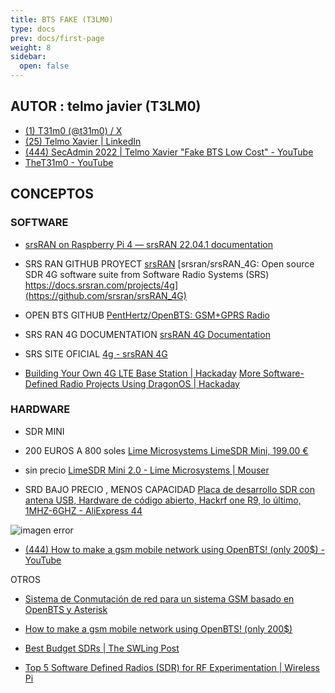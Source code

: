```yaml
---
title: BTS FAKE (T3LM0)
type: docs
prev: docs/first-page
weight: 8
sidebar:
  open: false
---
```

## AUTOR : telmo javier (T3LM0)

- [(1) T31m0 (@t31m0) / X](https://x.com/t31m0)
- [(25) Telmo Xavier | LinkedIn](https://www.linkedin.com/in/telmo-xavier/)
- [(444) SecAdmin 2022 | Telmo Xavier "Fake BTS Low Cost" - YouTube](https://www.youtube.com/watch?v=mbf_XciDesg&ab_channel=Dolbuck%7CSomosciberseguridad)
- [TheT31m0 - YouTube](https://www.youtube.com/@TheT31m0/videos)

## CONCEPTOS

### SOFTWARE

- [srsRAN on Raspberry Pi 4 — srsRAN 22.04.1 documentation](https://docs.srsran.com/projects/4g/en/hoverxref_test/app_notes/source/pi4/source/)

- SRS RAN GITHUB PROYECT
[srsRAN](https://github.com/srsran)
[srsran/srsRAN_4G: Open source SDR 4G software suite from Software Radio Systems (SRS) https://docs.srsran.com/projects/4g](https://github.com/srsran/srsRAN_4G)

- OPEN BTS GITHUB
[PentHertz/OpenBTS: GSM+GPRS Radio](https://github.com/PentHertz/OpenBTS)

- SRS RAN 4G DOCUMENTATION
[srsRAN 4G Documentation](https://docs.srsran.com/_/downloads/4g/en/next/pdf/)

- SRS SITE OFICIAL
[4g - srsRAN 4G](https://www.srslte.com/4g)

- [Building Your Own 4G LTE Base Station | Hackaday](https://hackaday.com/2024/03/03/building-your-own-4g-lte-base-station/)
[More Software-Defined Radio Projects Using DragonOS | Hackaday](https://hackaday.com/2021/11/03/more-software-defined-radio-projects-using-dragonos/)

### HARDWARE

- SDR  MINI

- 200 EUROS A 800 soles [Lime Microsystems LimeSDR Mini, 199.00 €](https://www.welectron.com/Lime-Microsystems-LimeSDR-Mini_1)

- sin precio [LimeSDR Mini 2.0 - Lime Microsystems | Mouser](https://www.mouser.pe/new/lime-microsystems/limemicro-sdr-mini-2-usb-radio/)

- SRD BAJO PRECIO , MENOS CAPACIDAD [Placa de desarrollo SDR con antena USB, Hardware de código abierto, Hackrf one R9, lo último, 1MHZ-6GHZ - AliExpress 44](https://es.aliexpress.com/item/1005006677682107.html?spm=a2g0o.productlist.main.5.fdfd40699Fh4Zk&algo_pvid=1e970dca-0603-4509-87c3-993e306ca4f6&algo_exp_id=1e970dca-0603-4509-87c3-993e306ca4f6-2&pdp_npi=4%40dis%21PEN%21919.71%21299.64%21%21%211719.40%21560.16%21%402101c5ac17330796056263701efccb%2112000037990776641%21sea%21PE%214282549614%21ABX&curPageLogUid=ZwjQneFC0pbs&utparam-url=scene%3Asearch%7Cquery_from%3A)

![imagen error](/images/red_team/mobil/20241201140520.png)

- [(444) How to make a gsm mobile network using OpenBTS! (only 200$) - YouTube](https://www.youtube.com/watch?v=eDznNet82yk&ab_channel=ITNetworks)

OTROS

- [Sistema de Conmutación de red para un sistema GSM basado en OpenBTS y Asterisk](https://www.youtube.com/watch?v=kwYtgrdWaj0&ab_channel=ManuelQui%C3%B1ones-Cuenca)

- [How to make a gsm mobile network using OpenBTS! (only 200$)](https://www.youtube.com/watch?v=eDznNet82yk&ab_channel=ITNetworks)

- [Best Budget SDRs | The SWLing Post](https://swling.com/blog/tag/best-budget-sdrs/)
- [Top 5 Software Defined Radios (SDR) for RF Experimentation | Wireless Pi](https://wirelesspi.com/top-5-software-defined-radios-sdr-for-rf-experimentation/)
